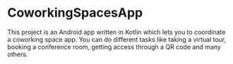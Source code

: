 # CoworkingSpacesApp

This project is an Android app written in Kotlin which lets you to coordinate a coworking space app. You can do different tasks like taking a virtual tour, booking a conference room, getting access through a QR code and many others.
